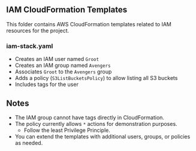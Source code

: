 ## IAM CloudFormation Templates

This folder contains AWS CloudFormation templates related to IAM resources for the project.

### iam-stack.yaml
- Creates an IAM user named `Groot`
- Creates an IAM group named `Avengers`
- Associates `Groot` to the `Avengers` group
- Adds a policy (`S3ListBucketsPolicy`) to allow listing all S3 buckets
- Includes tags for the user

## Notes
- The IAM group cannot have tags directly in CloudFormation.
- The policy currently allows `*` actions for demonstration purposes.
    - Follow the least Privilege Principle.
- You can extend the templates with additional users, groups, or policies as needed.